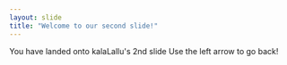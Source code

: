 ```yaml
---
layout: slide
title: "Welcome to our second slide!"
---
```

You have landed onto kalaLallu's 2nd slide
Use the left arrow to go back!
